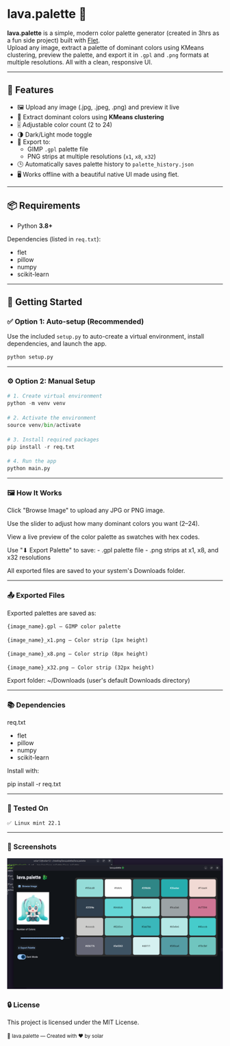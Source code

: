 # lava.palette 🐉

**lava.palette** is a simple, modern color palette generator (created in 3hrs as a fun side project) built with [Flet](https://flet.dev/).  
Upload any image, extract a palette of dominant colors using KMeans clustering, preview the palette, and export it in `.gpl` and `.png` formats at multiple resolutions. All with a clean, responsive UI.

---

## 🎨 Features

- 🖼 Upload any image (.jpg, .jpeg, .png) and preview it live
- 🎯 Extract dominant colors using **KMeans clustering**
- 🎚 Adjustable color count (2 to 24)
- 🌗 Dark/Light mode toggle
- 📁 Export to:
  - GIMP `.gpl` palette file
  - PNG strips at multiple resolutions (`x1`, `x8`, `x32`)
- 🕒 Automatically saves palette history to `palette_history.json`
- 🖥 Works offline with a beautiful native UI made using flet.

---

## 📦 Requirements

- Python **3.8+**

Dependencies (listed in `req.txt`):

- flet
- pillow
- numpy
- scikit-learn
---

## 🚀 Getting Started

### ✅ Option 1: Auto-setup (Recommended)

Use the included `setup.py` to auto-create a virtual environment, install dependencies, and launch the app.

```bash
python setup.py
```
---

### ⚙️ Option 2: Manual Setup

```py
# 1. Create virtual environment
python -m venv venv

# 2. Activate the environment
source venv/bin/activate

# 3. Install required packages
pip install -r req.txt

# 4. Run the app
python main.py
```

---

### 🖼 How It Works

Click "Browse Image" to upload any JPG or PNG image.

Use the slider to adjust how many dominant colors you want (2–24).

View a live preview of the color palette as swatches with hex codes.

Use "⬇ Export Palette" to save:
    - .gpl palette file
    - .png strips at x1, x8, and x32 resolutions

All exported files are saved to your system's Downloads folder.

---

### 📤 Exported Files

Exported palettes are saved as:

    {image_name}.gpl – GIMP color palette

    {image_name}_x1.png – Color strip (1px height)

    {image_name}_x8.png – Color strip (8px height)

    {image_name}_x32.png – Color strip (32px height)

Export folder: ~/Downloads (user's default Downloads directory)

---

### 📚 Dependencies

req.txt

- flet
- pillow
- numpy
- scikit-learn

Install with:

pip install -r req.txt

---

### 🧪 Tested On

    ✅ Linux mint 22.1

---

### 📸 Screenshots

![lava.palette + miku](image.png)

### 🔒 License

This project is licensed under the MIT License.

<sup>🐉 lava.palette — Created with ❤️ by solar<sup>

